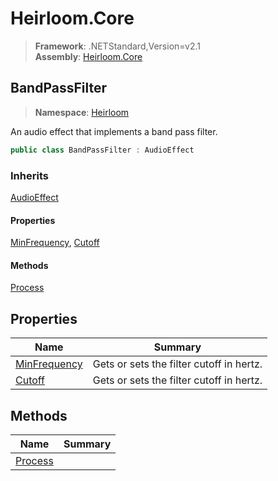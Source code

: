 # Heirloom.Core

> **Framework**: .NETStandard,Version=v2.1  
> **Assembly**: [Heirloom.Core][0]  

## BandPassFilter

> **Namespace**: [Heirloom][0]  

An audio effect that implements a band pass filter.

```cs
public class BandPassFilter : AudioEffect
```

### Inherits

[AudioEffect][1]

#### Properties

[MinFrequency][2], [Cutoff][3]

#### Methods

[Process][4]

## Properties

| Name              | Summary                                  |
|-------------------|------------------------------------------|
| [MinFrequency][2] | Gets or sets the filter cutoff in hertz. |
| [Cutoff][3]       | Gets or sets the filter cutoff in hertz. |

## Methods

| Name         | Summary |
|--------------|---------|
| [Process][4] |         |

[0]: ../Heirloom.Core.md
[1]: Heirloom.AudioEffect.md
[2]: Heirloom.BandPassFilter.MinFrequency.md
[3]: Heirloom.BandPassFilter.Cutoff.md
[4]: Heirloom.BandPassFilter.Process.md
